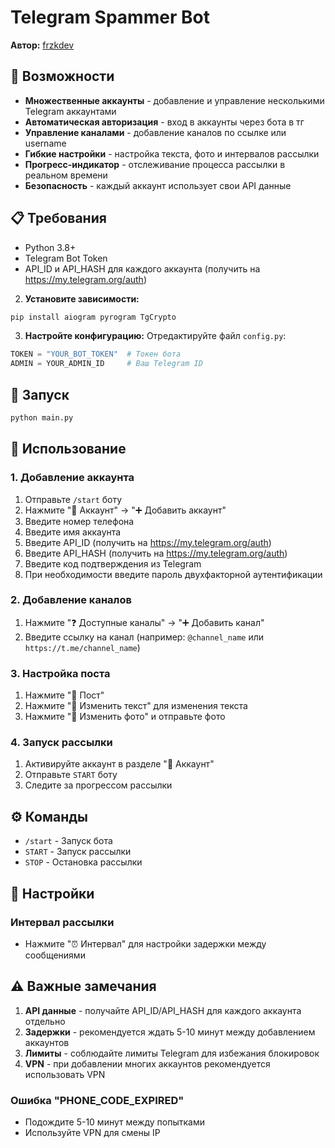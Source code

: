# Telegram Spammer Bot

**Автор:** [frzkdev](https://t.me/frzkdev)

## 🚀 Возможности

- **Множественные аккаунты** - добавление и управление несколькими Telegram аккаунтами
- **Автоматическая авторизация** - вход в аккаунты через бота в тг
- **Управление каналами** - добавление каналов по ссылке или username
- **Гибкие настройки** - настройка текста, фото и интервалов рассылки
- **Прогресс-индикатор** - отслеживание процесса рассылки в реальном времени
- **Безопасность** - каждый аккаунт использует свои API данные

## 📋 Требования

- Python 3.8+
- Telegram Bot Token
- API_ID и API_HASH для каждого аккаунта (получить на https://my.telegram.org/auth)

2. **Установите зависимости:**
```bash
pip install aiogram pyrogram TgCrypto
```

3. **Настройте конфигурацию:**
Отредактируйте файл `config.py`:
```python
TOKEN = "YOUR_BOT_TOKEN"  # Токен бота
ADMIN = YOUR_ADMIN_ID     # Ваш Telegram ID
```

## 🎯 Запуск

```bash
python main.py
```

## 📱 Использование

### 1. Добавление аккаунта
1. Отправьте `/start` боту
2. Нажмите "👤 Аккаунт" → "➕ Добавить аккаунт"
3. Введите номер телефона
4. Введите имя аккаунта
5. Введите API_ID (получить на https://my.telegram.org/auth)
6. Введите API_HASH (получить на https://my.telegram.org/auth)
7. Введите код подтверждения из Telegram
8. При необходимости введите пароль двухфакторной аутентификации

### 2. Добавление каналов
1. Нажмите "❓ Доступные каналы" → "➕ Добавить канал"
2. Введите ссылку на канал (например: `@channel_name` или `https://t.me/channel_name`)

### 3. Настройка поста
1. Нажмите "📑 Пост"
2. Нажмите "📜 Изменить текст" для изменения текста
3. Нажмите "🌆 Изменить фото" и отправьте фото

### 4. Запуск рассылки
1. Активируйте аккаунт в разделе "👤 Аккаунт"
2. Отправьте `START` боту
3. Следите за прогрессом рассылки

## ⚙️ Команды

- `/start` - Запуск бота
- `START` - Запуск рассылки
- `STOP` - Остановка рассылки

## 🔧 Настройки

### Интервал рассылки
- Нажмите "⏰ Интервал" для настройки задержки между сообщениями


## ⚠️ Важные замечания

1. **API данные** - получайте API_ID/API_HASH для каждого аккаунта отдельно
2. **Задержки** - рекомендуется ждать 5-10 минут между добавлением аккаунтов
3. **Лимиты** - соблюдайте лимиты Telegram для избежания блокировок
4. **VPN** - при добавлении многих аккаунтов рекомендуется использовать VPN


### Ошибка "PHONE_CODE_EXPIRED"
- Подождите 5-10 минут между попытками
- Используйте VPN для смены IP